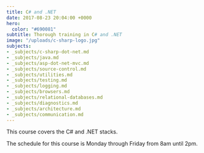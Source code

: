 ```yaml
---
title: C# and .NET
date: 2017-08-23 20:04:00 +0000
hero:
  color: "#690081"
subtitle: Thorough training in C# and .NET
image: "/uploads/c-sharp-logo.jpg"
subjects:
- _subjects/c-sharp-dot-net.md
- _subjects/java.md
- _subjects/asp-dot-net-mvc.md
- _subjects/source-control.md
- _subjects/utilities.md
- _subjects/testing.md
- _subjects/logging.md
- _subjects/browsers.md
- _subjects/relational-databases.md
- _subjects/diagnostics.md
- _subjects/architecture.md
- _subjects/communication.md
---
```

This course covers the C# and .NET stacks.

The schedule for this course is Monday through Friday from 8am until 2pm.
